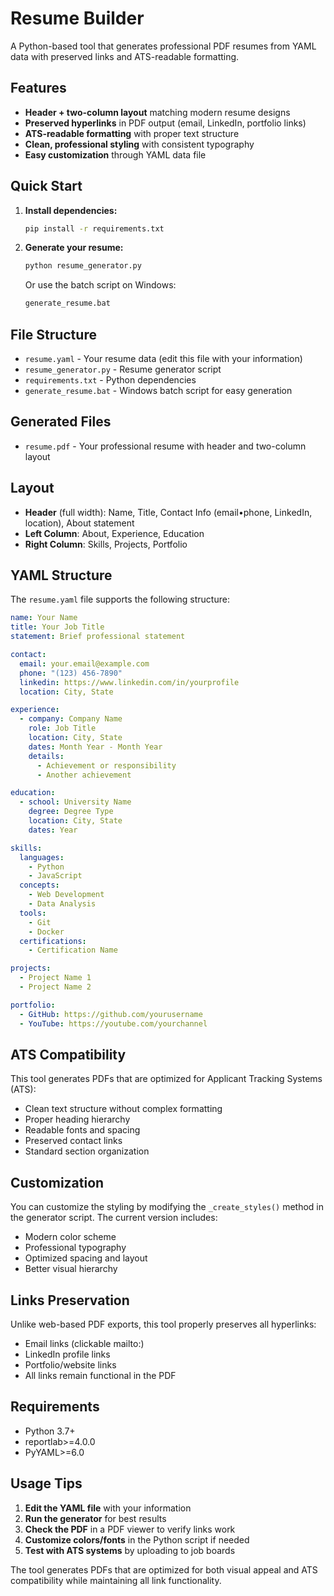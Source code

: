 # Resume Builder

A Python-based tool that generates professional PDF resumes from YAML data with preserved links and ATS-readable formatting.

## Features

- **Header + two-column layout** matching modern resume designs
- **Preserved hyperlinks** in PDF output (email, LinkedIn, portfolio links)
- **ATS-readable formatting** with proper text structure
- **Clean, professional styling** with consistent typography
- **Easy customization** through YAML data file

## Quick Start

1. **Install dependencies:**
   ```bash
   pip install -r requirements.txt
   ```

2. **Generate your resume:**
   ```bash
   python resume_generator.py
   ```

   Or use the batch script on Windows:
   ```bash
   generate_resume.bat
   ```

## File Structure

- `resume.yaml` - Your resume data (edit this file with your information)
- `resume_generator.py` - Resume generator script
- `requirements.txt` - Python dependencies
- `generate_resume.bat` - Windows batch script for easy generation

## Generated Files

- `resume.pdf` - Your professional resume with header and two-column layout

## Layout

- **Header** (full width): Name, Title, Contact Info (email•phone, LinkedIn, location), About statement
- **Left Column**: About, Experience, Education
- **Right Column**: Skills, Projects, Portfolio

## YAML Structure

The `resume.yaml` file supports the following structure:

```yaml
name: Your Name
title: Your Job Title
statement: Brief professional statement

contact:
  email: your.email@example.com
  phone: "(123) 456-7890"
  linkedin: https://www.linkedin.com/in/yourprofile
  location: City, State

experience:
  - company: Company Name
    role: Job Title
    location: City, State
    dates: Month Year - Month Year
    details:
      - Achievement or responsibility
      - Another achievement

education:
  - school: University Name
    degree: Degree Type
    location: City, State
    dates: Year

skills:
  languages:
    - Python
    - JavaScript
  concepts:
    - Web Development
    - Data Analysis
  tools:
    - Git
    - Docker
  certifications:
    - Certification Name

projects:
  - Project Name 1
  - Project Name 2

portfolio:
  - GitHub: https://github.com/yourusername
  - YouTube: https://youtube.com/yourchannel
```

## ATS Compatibility

This tool generates PDFs that are optimized for Applicant Tracking Systems (ATS):

- Clean text structure without complex formatting
- Proper heading hierarchy
- Readable fonts and spacing
- Preserved contact links
- Standard section organization

## Customization

You can customize the styling by modifying the `_create_styles()` method in the generator script. The current version includes:

- Modern color scheme
- Professional typography
- Optimized spacing and layout
- Better visual hierarchy

## Links Preservation

Unlike web-based PDF exports, this tool properly preserves all hyperlinks:
- Email links (clickable mailto:)
- LinkedIn profile links
- Portfolio/website links
- All links remain functional in the PDF

## Requirements

- Python 3.7+
- reportlab>=4.0.0
- PyYAML>=6.0

## Usage Tips

1. **Edit the YAML file** with your information
2. **Run the generator** for best results
3. **Check the PDF** in a PDF viewer to verify links work
4. **Customize colors/fonts** in the Python script if needed
5. **Test with ATS systems** by uploading to job boards

The tool generates PDFs that are optimized for both visual appeal and ATS compatibility while maintaining all link functionality.
